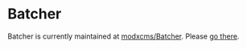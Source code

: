 # Batcher

Batcher is currently maintained at [modxcms/Batcher](http://github.com/modxcms/Batcher). Please [go there](http://github.com/modxcms/Batcher).
